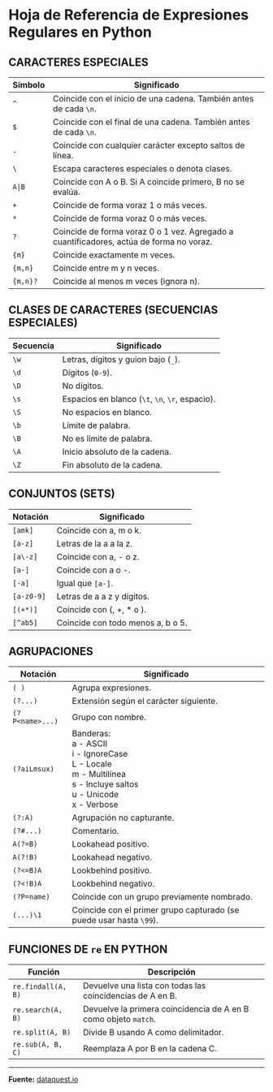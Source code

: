 # Hoja de Referencia de Expresiones Regulares en Python

## CARACTERES ESPECIALES

| Símbolo     | Significado |
|-------------|-------------|
| `^`         | Coincide con el inicio de una cadena. También antes de cada `\n`. |
| `$`         | Coincide con el final de una cadena. También antes de cada `\n`. |
| `.`         | Coincide con cualquier carácter excepto saltos de línea. |
| `\`         | Escapa caracteres especiales o denota clases. |
| `A\|B`      | Coincide con A o B. Si A coincide primero, B no se evalúa. |
| `+`         | Coincide de forma voraz 1 o más veces. |
| `*`         | Coincide de forma voraz 0 o más veces. |
| `?`         | Coincide de forma voraz 0 o 1 vez. Agregado a cuantificadores, actúa de forma no voraz. |
| `{m}`       | Coincide exactamente m veces. |
| `{m,n}`     | Coincide entre m y n veces. |
| `{m,n}?`    | Coincide al menos m veces (ignora n). |

## CLASES DE CARACTERES (SECUENCIAS ESPECIALES)

| Secuencia | Significado |
|-----------|-------------|
| `\w`      | Letras, dígitos y guion bajo (`_`). |
| `\d`      | Dígitos (`0-9`). |
| `\D`      | No dígitos. |
| `\s`      | Espacios en blanco (`\t`, `\n`, `\r`, espacio). |
| `\S`      | No espacios en blanco. |
| `\b`      | Límite de palabra. |
| `\B`      | No es límite de palabra. |
| `\A`      | Inicio absoluto de la cadena. |
| `\Z`      | Fin absoluto de la cadena. |

## CONJUNTOS (SETS)

| Notación    | Significado |
|-------------|-------------|
| `[amk]`     | Coincide con a, m o k. |
| `[a-z]`     | Letras de la a a la z. |
| `[a\-z]`    | Coincide con a, - o z. |
| `[a-]`      | Coincide con a o -. |
| `[-a]`      | Igual que `[a-]`. |
| `[a-z0-9]`  | Letras de a a z y dígitos. |
| `[(+*)]`    | Coincide con (, +, * o ). |
| `[^ab5]`    | Coincide con todo menos a, b o 5. |

## AGRUPACIONES

| Notación        | Significado |
|-----------------|-------------|
| `( )`           | Agrupa expresiones. |
| `(?...)`        | Extensión según el carácter siguiente. |
| `(?P<name>...)` | Grupo con nombre. |
| `(?aiLmsux)`    | Banderas:<br> a - ASCII<br> i - IgnoreCase<br> L - Locale<br> m - Multilínea<br> s - Incluye saltos<br> u - Unicode<br> x - Verbose |
| `(?:A)`         | Agrupación no capturante. |
| `(?#...)`       | Comentario. |
| `A(?=B)`        | Lookahead positivo. |
| `A(?!B)`        | Lookahead negativo. |
| `(?<=B)A`       | Lookbehind positivo. |
| `(?<!B)A`       | Lookbehind negativo. |
| `(?P=name)`     | Coincide con un grupo previamente nombrado. |
| `(...)\1`       | Coincide con el primer grupo capturado (se puede usar hasta `\99`). |

## FUNCIONES DE `re` EN PYTHON

| Función               | Descripción |
|-----------------------|-------------|
| `re.findall(A, B)`    | Devuelve una lista con todas las coincidencias de A en B. |
| `re.search(A, B)`     | Devuelve la primera coincidencia de A en B como objeto `match`. |
| `re.split(A, B)`      | Divide B usando A como delimitador. |
| `re.sub(A, B, C)`     | Reemplaza A por B en la cadena C. |

---

**Fuente:** [dataquest.io](https://www.dataquest.io)
